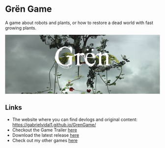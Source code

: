 # Grën Game

A game about robots and plants, or how to restore a dead world with fast growing plants.

![title](docs/img/title.png)

## Links

* The website where you can find devlogs and original content: https://gabrielvidal1.github.io/GrenGame/
* Checkout the Game Trailer [here](https://youtu.be/94Q-Q0-r2KE)
* Download the latest release [here](https://github.com/GabrielVidal1/GrenGame/releases)
* Check out my other games [here](https://gabrielvidal.itch.io/)
